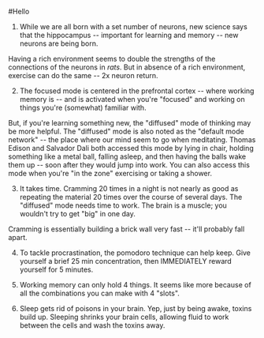 #Hello 


1. While we are all born with a set number of neurons, new science says that the hippocampus -- important for learning and memory --  new neurons are being born. 

Having a rich environment seems to double the strengths of the connections of the neurons in *rats*. But in absence of a rich environment, exercise can do the same -- 2x neuron return. 


2. The focused mode is centered in the prefrontal cortex -- where working memory is -- and is activated when you're "focused" and working on things you're (somewhat) familiar with. 

But, if you're learning something new, the "diffused" mode of thinking may be more helpful. The "diffused" mode is also noted as the "default mode network" -- the place where our mind seem to go when meditating. Thomas Edison and Salvador Dali both accessed this mode by lying in chair, holding something like a metal ball, falling asleep, and then having the balls wake them up -- soon after they would jump into work. You can also access this mode when you're "in the zone" exercising or taking a shower.

3. It takes time. Cramming 20 times in a night is not nearly as good as repeating the material 20 times over the course of several days. The "diffused" mode needs time to work. The brain is a muscle; you wouldn't try to get "big" in one day. 

Cramming is essentially building a brick wall very fast -- it'll probably fall apart.

4. To tackle procrastination, the pomodoro technique can help keep. Give yourself a brief 25 min concentration, then IMMEDIATELY reward yourself for 5 minutes. 

5. Working memory can only hold 4 things. It seems like more because of all the combinations you can make with 4 "slots". 

6. Sleep gets rid of poisons in your brain. Yep, just by being awake, toxins build up. Sleeping shrinks your brain cells, allowing fluid to work between the cells and wash the toxins away.
